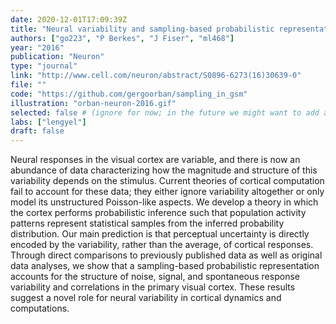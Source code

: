 ```yaml
---
date: 2020-12-01T17:09:39Z
title: "Neural variability and sampling-based probabilistic representations in the visual cortex"
authors: ["go223", "P Berkes", "J Fiser", "ml468"]
year: "2016"
publication: "Neuron"
type: "journal"
link: "http://www.cell.com/neuron/abstract/S0896-6273(16)30639-0"
file: ""
code: "https://github.com/gergoorban/sampling_in_gsm"
illustration: "orban-neuron-2016.gif"
selected: false # (ignore for now; in the future we might want to add a "Selected publications" section)
labs: ["lengyel"]
draft: false
---
```


<!-- Abstract here please (you can use Markdown) -->

Neural responses in the visual cortex are variable, and there is now an
abundance of data characterizing how the magnitude and structure of this
variability depends on the stimulus. Current theories of cortical computation
fail to account for these data; they either ignore variability altogether or
only model its unstructured Poisson-like aspects. We develop a theory in which
the cortex performs probabilistic inference such that population activity
patterns represent statistical samples from the inferred probability
distribution. Our main prediction is that perceptual uncertainty is directly
encoded by the variability, rather than the average, of cortical responses.
Through direct comparisons to previously published data as well as original
data analyses, we show that a sampling-based probabilistic representation
accounts for the structure of noise, signal, and spontaneous response
variability and correlations in the primary visual cortex. These results
suggest a novel role for neural variability in cortical dynamics and
computations.


